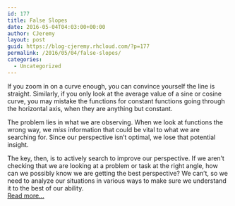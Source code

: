 ```yaml
---
id: 177
title: False Slopes
date: 2016-05-04T04:03:00+00:00
author: CJeremy
layout: post
guid: https://blog-cjeremy.rhcloud.com/?p=177
permalink: /2016/05/04/false-slopes/
categories:
  - Uncategorized
---
```

If you zoom in on a curve enough, you can convince yourself the line is straight. Similarly, if you only look at the average value of a sine or cosine curve, you may mistake the functions for constant functions going through the horizontal axis, when they are anything but constant.

The problem lies in what we are observing. When we look at functions the wrong way, we _miss_ information that could be vital to what we are searching for. Since our perspective isn&#8217;t optimal, we lose that potential insight.

The key, then, is to actively search to improve our perspective. If we aren&#8217;t checking that we are looking at a problem or task at the right angle, how can we possibly know we are getting the best perspective? We can&#8217;t, so we need to analyze our situations in various ways to make sure we understand it to the best of our ability. <span class="post-teaser-more">&nbsp;<br /><a href="http://blog-cjeremy.rhcloud.com/2016/05/04/false-slopes/" title="Permanent Link: False Slopes" rel="bookmark">Read more...</br></span></p>